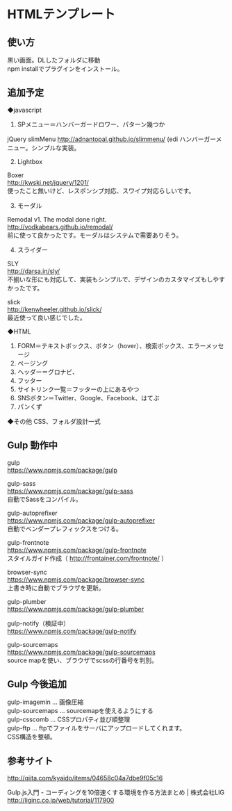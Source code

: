 # HTMLテンプレート

## 使い方

黒い画面。DLしたフォルダに移動  
npm installでプラグインをインストール。

## 追加予定

◆javascript  
1. SPメニュー＝ハンバーガードロワー、パターン幾つか  

jQuery slimMenu
http://adnantopal.github.io/slimmenu/ (edi
ハンバーガーメニュー。シンプルな実装。


2. Lightbox  

Boxer  
http://kwski.net/jquery/1201/  
使ったこと無いけど、レスポンシブ対応、スワイプ対応らしいです。   

3. モーダル  

Remodal v1. The modal done right.  
http://vodkabears.github.io/remodal/   
前に使って良かったです。モーダルはシステムで需要ありそう。   

4. スライダー  

SLY  
http://darsa.in/sly/  
不揃いな形にも対応して、実装もシンプルで、デザインのカスタマイズもしやすかったです。  

slick  
http://kenwheeler.github.io/slick/  
最近使って良い感じでした。
  
◆HTML  

1. FORM＝テキストボックス、ボタン（hover）、検索ボックス、エラーメッセージ  
2. ページング  
3. ヘッダー＝グロナビ、  
4. フッター  
5. サイトリンク一覧＝フッターの上にあるやつ  
6. SNSボタン＝Twitter、Google、Facebook、はてぶ  
7. パンくず  

◆その他
CSS、フォルダ設計一式

## Gulp 動作中
gulp  
https://www.npmjs.com/package/gulp

gulp-sass  
https://www.npmjs.com/package/gulp-sass  
自動でSassをコンパイル。

gulp-autoprefixer  
https://www.npmjs.com/package/gulp-autoprefixer  
自動でベンダープレフィックスをつける。

gulp-frontnote  
https://www.npmjs.com/package/gulp-frontnote  
スタイルガイド作成（ http://frontainer.com/frontnote/ ）

browser-sync  
https://www.npmjs.com/package/browser-sync  
上書き時に自動でブラウザを更新。

gulp-plumber  
https://www.npmjs.com/package/gulp-plumber

gulp-notify（検証中）  
https://www.npmjs.com/package/gulp-notify

gulp-sourcemaps  
https://www.npmjs.com/package/gulp-sourcemaps  
source mapを使い、ブラウザでscssの行番号を判別。

## Gulp 今後追加

gulp-imagemin … 画像圧縮  
gulp-sourcemaps … sourcemapを使えるようにする  
gulp-csscomb … CSSプロパティ並び順整理  
gulp-ftp … ftpでファイルをサーバにアップロードしてくれます。   
CSS構造を整頓。

## 参考サイト

http://qiita.com/kyaido/items/04658c04a7dbe9f05c16

Gulp.js入門 - コーディングを10倍速くする環境を作る方法まとめ | 株式会社LIG  
http://liginc.co.jp/web/tutorial/117900

